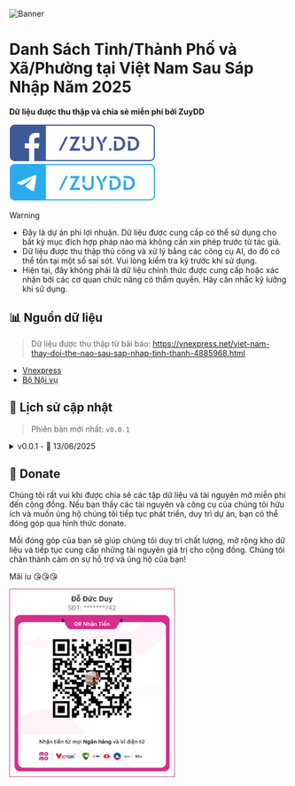 ![Banner](https://raw.githubusercontent.com/zuydd/image/main/vn-geo.png)

# Danh Sách Tỉnh/Thành Phố và Xã/Phường tại Việt Nam Sau Sáp Nhập Năm 2025

**Dữ liệu được thu thập và chia sẻ miễn phí bởi ZuyDD**

<a href="https://www.facebook.com/zuy.dd"><img src="https://raw.githubusercontent.com/zuydd/image/main/facebook.svg" alt="Facebook"></a>
<a href="https://t.me/zuydd"><img src="https://raw.githubusercontent.com/zuydd/image/main/telegram.svg" alt="Telegram"></a>

> [!WARNING]
>
> - Đây là dự án phi lợi nhuận. Dữ liệu được cung cấp có thể sử dụng cho bất kỳ mục đích hợp pháp nào mà không cần xin phép trước từ tác giả.
> - Dữ liệu được thu thập thủ công và xử lý bằng các công cụ AI, do đó có thể tồn tại một số sai sót. Vui lòng kiểm tra kỹ trước khi sử dụng.
> - Hiện tại, đây không phải là dữ liệu chính thức được cung cấp hoặc xác nhận bởi các cơ quan chức năng có thẩm quyền. Hãy cân nhắc kỹ lưỡng khi sử dụng.

## 📊 Nguồn dữ liệu

> Dữ liệu được thu thập từ bài báo: https://vnexpress.net/viet-nam-thay-doi-the-nao-sau-sap-nhap-tinh-thanh-4885968.html

- [Vnexpress](https://vnexpress.net/)
- [Bộ Nội vụ](https://moha.gov.vn/)

## 🔄 Lịch sử cập nhật

> Phiên bản mới nhất: `v0.0.1`

<details>
<summary>v0.0.1 - 📅 13/06/2025</summary>
  
- Khởi tạo và cập nhật dữ liệu lần đầu tiên
</details>

## 🎁 Donate

Chúng tôi rất vui khi được chia sẻ các tập dữ liệu và tài nguyên mở miễn phí đến cộng đồng. Nếu bạn thấy các tài nguyên và công cụ của chúng tôi hữu ích và muốn ủng hộ chúng tôi tiếp tục phát triển, duy trì dự án, bạn có thể đóng góp qua hình thức donate.

Mỗi đóng góp của bạn sẽ giúp chúng tôi duy trì chất lượng, mở rộng kho dữ liệu và tiếp tục cung cấp những tài nguyên giá trị cho cộng đồng. Chúng tôi chân thành cảm ơn sự hỗ trợ và ủng hộ của bạn!

Mãi iu 😘😘😘

<div style="display: flex; gap: 20px;">
  <img src="https://raw.githubusercontent.com/zuydd/image/main/qr-momo.png" alt="QR Momo" height="340" />
</div>
